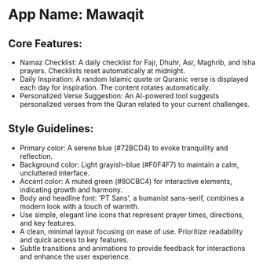 # **App Name**: Mawaqit

## Core Features:

- Namaz Checklist: A daily checklist for Fajr, Dhuhr, Asr, Maghrib, and Isha prayers. Checklists reset automatically at midnight.
- Daily Inspiration: A random Islamic quote or Quranic verse is displayed each day for inspiration.  The content rotates automatically.
- Personalized Verse Suggestion: An AI-powered tool suggests personalized verses from the Quran related to your current challenges.

## Style Guidelines:

- Primary color: A serene blue (#72BCD4) to evoke tranquility and reflection.
- Background color: Light grayish-blue (#F0F4F7) to maintain a calm, uncluttered interface.
- Accent color: A muted green (#80CBC4) for interactive elements, indicating growth and harmony.
- Body and headline font: 'PT Sans', a humanist sans-serif, combines a modern look with a touch of warmth.
- Use simple, elegant line icons that represent prayer times, directions, and key features.
- A clean, minimal layout focusing on ease of use. Prioritize readability and quick access to key features.
- Subtle transitions and animations to provide feedback for interactions and enhance the user experience.